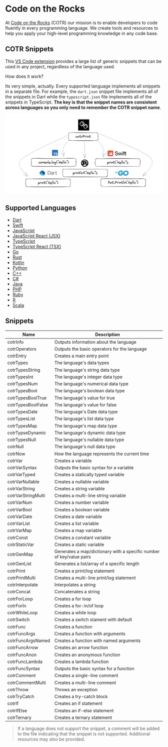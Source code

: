 # Code on the Rocks

At [Code on the Rocks](https://codeontherocks.dev/) (COTR) our mission is to enable developers to code fluently in every programming language. We create tools and resources to help you apply your high-level programming knowledge in any code base.

## COTR Snippets

This [VS Code extension](https://marketplace.visualstudio.com/items?itemName=CodeontheRocks.cotr-snippets) provides a large list of generic snippets that can be used in any project, regardless of the language used.

How does it work?

Its very simple, actually. Every supported language implements all snippets in a separate file. For example, the `dart.json` snippet file implements all of the snippets in Dart while the `typescript.json` file implements all of the snippets in TypeScript. **The key is that the snippet names are consistent across languages so you only need to remember the COTR snippet name**.

![COTR Snippets](./cotr_snippts.png)

## Supported Languages

- [Dart](https://dart.dev/)
- [Swift](https://www.swift.org/)
- [JavaScript](https://www.javascript.com/)
- [JavaScript React (JSX)](https://react.dev/)
- [TypeScript](https://www.typescriptlang.org/)
- [TypeScript React (TSX)](https://react.dev/learn/typescript)
- [Go](https://go.dev/)
- [Rust](https://www.rust-lang.org/)
- [Kotlin](https://kotlinlang.org/)
- [Python](https://www.python.org/)
- [C++](https://cplusplus.com/)
- [C#](https://dotnet.microsoft.com/en-us/languages/csharp)
- [Java](https://docs.oracle.com/javase/8/docs/technotes/guides/language/index.html)
- [PHP](https://www.php.net/)
- [Ruby](https://www.ruby-lang.org/en/)
- [R](https://www.r-project.org/)
- [Scala](https://www.scala-lang.org/)

## Snippets

| Name               | Description                                                          |
| ------------------ | -------------------------------------------------------------------- |
| cotrInfo           | Outputs information about the language                               |
| cotrOperators      | Outputs the basic operators for the language                         |
| cotrEntry          | Creates a main entry point                                           |
| cotrTypes          | The language's data types                                            |
| cotrTypesString    | The language's string data type                                      |
| cotrTypesInt       | The language's integer data type                                     |
| cotrTypesNum       | The language's numerical data type                                   |
| cotrTypesBool      | The language's boolean data type                                     |
| cotrTypesBoolTrue  | The language's value for true                                        |
| cotrTypesBoolFalse | The language's value for false                                       |
| cotrTypesDate      | The language's Date data type                                        |
| cotrTypesList      | The language's list data type                                        |
| cotrTypesMap       | The language's map data type                                         |
| cotrTypseDynamic   | The language's dynamic data type                                     |
| cotrTypesNull      | The language's nullable data type                                    |
| cotrNull           | The language's null data type                                        |
| cotrNow            | How the language represents the current time                         |
| cotrVar            | Creates a variable                                                   |
| cotrVarSyntax      | Outputs the basic syntax for a variable                              |
| cotrVarTyped       | Creates a statically typed variable                                  |
| cotrVarNullable    | Creates a nullable variable                                          |
| cotrVarString      | Creates a string variable                                            |
| cotrVarStringMulti | Creates a multi-line string variable                                 |
| cotrVarNum         | Creates a number variable                                            |
| cotrVarBool        | Creates a boolean variable                                           |
| cotrVarDate        | Creates a date variable                                              |
| cotrVarList        | Creates a list variable                                              |
| cotrVarMap         | Creates a map variable                                               |
| cotrConst          | Creates a constant variable                                          |
| cotrStaticVar      | Creates a static variable                                            |
| cotrGenMap         | Generates a map/dictionary with a specific number of key/value pairs |
| cotrGenList        | Generates a list/array of a specific length                          |
| cotrPrint          | Creates a print/log statement                                        |
| cotrPrintMulti     | Creates a multi-line print/log statement                             |
| cotrInterpolate    | Interpolates a string                                                |
| cotrConcat         | Concatenates a string                                                |
| cotrForLoop        | Creates a for loop                                                   |
| cotrForIn          | Creates a for-in/of loop                                             |
| cotrWhileLoop      | Creates a while loop                                                 |
| cotrSwitch         | Creates a switch stament with default                                |
| cotrFunc           | Creates a function                                                   |
| cotrFuncArgs       | Creates a function with arguments                                    |
| cotrFuncArgsNamed  | Creates a function with named arguments                              |
| cotrFuncArrow      | Creates an arrow function                                            |
| cotrFuncAnon       | Creates an anonymous function                                        |
| cotrFuncLambda     | Creates a lambda function                                            |
| cotrFuncSyntax     | Outputs the basic syntax for a function                              |
| cotrComment        | Creates a single-line comment                                        |
| cotrCommentMulti   | Creates a multi-line comment                                         |
| cotrThrow          | Throws an exception                                                  |
| cotrTryCatch       | Creates a try-catch block                                            |
| cotrIf             | Creates an if statement                                              |
| cotrIfElse         | Creates an if-else statement                                         |
| cotrTernary        | Creates a ternary statement                                          |

> If a language does not support the snippet, a comment will be added to the file indicating that the snippet is not supported. Additional resources may also be provided.
